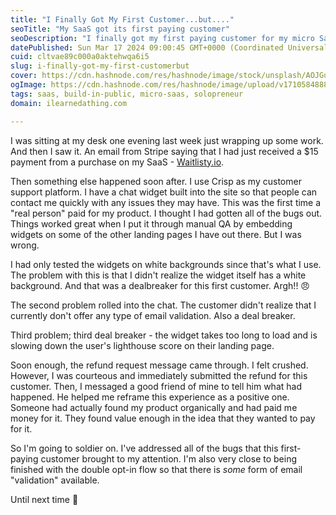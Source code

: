 ```yaml
---
title: "I Finally Got My First Customer...but...."
seoTitle: "My SaaS got its first paying customer"
seoDescription: "I finally got my first paying customer for my micro SaaS that I built and launched recently. Let's take a look at what happened."
datePublished: Sun Mar 17 2024 09:00:45 GMT+0000 (Coordinated Universal Time)
cuid: cltvae89c000a0aktehwqa6i5
slug: i-finally-got-my-first-customerbut
cover: https://cdn.hashnode.com/res/hashnode/image/stock/unsplash/AOJGuIJkoBc/upload/b0de118aa99cd321f9a05b17ec8a4801.jpeg
ogImage: https://cdn.hashnode.com/res/hashnode/image/upload/v1710584888188/e6429029-0cca-479f-a70f-cda449f36eaf.jpeg
tags: saas, build-in-public, micro-saas, solopreneur
domain: ilearnedathing.com

---
```


I was sitting at my desk one evening last week just wrapping up some work. And then I saw it. An email from Stripe saying that I had just received a $15 payment from a purchase on my SaaS - [Waitlisty.io](https://waitlisty.io).

Then something else happened soon after. I use Crisp as my customer support platform. I have a chat widget built into the site so that people can contact me quickly with any issues they may have. This was the first time a "real person" paid for my product. I thought I had gotten all of the bugs out. Things worked great when I put it through manual QA by embedding widgets on some of the other landing pages I have out there. But I was wrong.

I had only tested the widgets on white backgrounds since that's what I use. The problem with this is that I didn't realize the widget itself has a white background. And that was a dealbreaker for this first customer. Argh!! 😠

The second problem rolled into the chat. The customer didn't realize that I currently don't offer any type of email validation. Also a deal breaker.

Third problem; third deal breaker - the widget takes too long to load and is slowing down the user's lighthouse score on their landing page.

Soon enough, the refund request message came through. I felt crushed. However, I was courteous and immediately submitted the refund for this customer. Then, I messaged a good friend of mine to tell him what had happened. He helped me reframe this experience as a positive one. Someone had actually found my product organically and had paid me money for it. They found value enough in the idea that they wanted to pay for it.

So I'm going to soldier on. I've addressed all of the bugs that this first-paying customer brought to my attention. I'm also very close to being finished with the double opt-in flow so that there is *some* form of email "validation" available.

Until next time 👋
